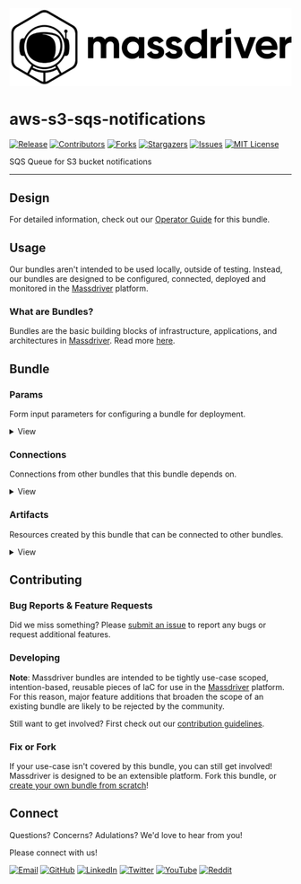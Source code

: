 [![Massdriver][logo]][website]

# aws-s3-sqs-notifications

[![Release][release_shield]][release_url]
[![Contributors][contributors_shield]][contributors_url]
[![Forks][forks_shield]][forks_url]
[![Stargazers][stars_shield]][stars_url]
[![Issues][issues_shield]][issues_url]
[![MIT License][license_shield]][license_url]


SQS Queue for S3 bucket notifications


---

## Design

For detailed information, check out our [Operator Guide](operator.md) for this bundle.

## Usage

Our bundles aren't intended to be used locally, outside of testing. Instead, our bundles are designed to be configured, connected, deployed and monitored in the [Massdriver][website] platform.

### What are Bundles?

Bundles are the basic building blocks of infrastructure, applications, and architectures in [Massdriver][website]. Read more [here](https://docs.massdriver.cloud/concepts/bundles).

## Bundle

### Params

Form input parameters for configuring a bundle for deployment.

<details>
<summary>View</summary>

<!-- PARAMS:START -->

**Params coming soon**

<!-- PARAMS:END -->

</details>

### Connections

Connections from other bundles that this bundle depends on.

<details>
<summary>View</summary>

<!-- CONNECTIONS:START -->

**Connections coming soon**

<!-- CONNECTIONS:END -->

</details>

### Artifacts

Resources created by this bundle that can be connected to other bundles.

<details>
<summary>View</summary>

<!-- ARTIFACTS:START -->

**Artifacts coming soon**

<!-- ARTIFACTS:END -->

</details>

## Contributing

<!-- CONTRIBUTING:START -->

### Bug Reports & Feature Requests

Did we miss something? Please [submit an issue](https://github.com/massdriver-cloud/aws-s3-sqs-notifications/issues) to report any bugs or request additional features.

### Developing

**Note**: Massdriver bundles are intended to be tightly use-case scoped, intention-based, reusable pieces of IaC for use in the [Massdriver][website] platform. For this reason, major feature additions that broaden the scope of an existing bundle are likely to be rejected by the community.

Still want to get involved? First check out our [contribution guidelines](https://docs.massdriver.cloud/bundles/contributing).

### Fix or Fork

If your use-case isn't covered by this bundle, you can still get involved! Massdriver is designed to be an extensible platform. Fork this bundle, or [create your own bundle from scratch](https://docs.massdriver.cloud/bundles/development)!

<!-- CONTRIBUTING:END -->

## Connect

<!-- CONNECT:START -->

Questions? Concerns? Adulations? We'd love to hear from you!

Please connect with us!

[![Email][email_shield]][email_url]
[![GitHub][github_shield]][github_url]
[![LinkedIn][linkedin_shield]][linkedin_url]
[![Twitter][twitter_shield]][twitter_url]
[![YouTube][youtube_shield]][youtube_url]
[![Reddit][reddit_shield]][reddit_url]

<!-- markdownlint-disable -->

[logo]: https://raw.githubusercontent.com/massdriver-cloud/docs/main/static/img/logo-with-logotype-horizontal-400x110.svg
[docs]: https://docs.massdriver.cloud/?utm_source=github&utm_medium=readme&utm_campaign=aws-s3-sqs-notifications&utm_content=docs
[website]: https://www.massdriver.cloud/?utm_source=github&utm_medium=readme&utm_campaign=aws-s3-sqs-notifications&utm_content=website
[github]: https://github.com/massdriver-cloud?utm_source=github&utm_medium=readme&utm_campaign=aws-s3-sqs-notifications&utm_content=github
[slack]: https://massdriverworkspace.slack.com/?utm_source=github&utm_medium=readme&utm_campaign=aws-s3-sqs-notifications&utm_content=slack
[linkedin]: https://www.linkedin.com/company/massdriver/?utm_source=github&utm_medium=readme&utm_campaign=aws-s3-sqs-notifications&utm_content=linkedin



[contributors_shield]: https://img.shields.io/github/contributors/massdriver-cloud/aws-s3-sqs-notifications.svg?style=for-the-badge
[contributors_url]: https://github.com/massdriver-cloud/aws-s3-sqs-notifications/graphs/contributors
[forks_shield]: https://img.shields.io/github/forks/massdriver-cloud/aws-s3-sqs-notifications.svg?style=for-the-badge
[forks_url]: https://github.com/massdriver-cloud/aws-s3-sqs-notifications/network/members
[stars_shield]: https://img.shields.io/github/stars/massdriver-cloud/aws-s3-sqs-notifications.svg?style=for-the-badge
[stars_url]: https://github.com/massdriver-cloud/aws-s3-sqs-notifications/stargazers
[issues_shield]: https://img.shields.io/github/issues/massdriver-cloud/aws-s3-sqs-notifications.svg?style=for-the-badge
[issues_url]: https://github.com/massdriver-cloud/aws-s3-sqs-notifications/issues
[release_url]: https://github.com/massdriver-cloud/aws-s3-sqs-notifications/releases/latest
[release_shield]: https://img.shields.io/github/release/massdriver-cloud/aws-s3-sqs-notifications.svg?style=for-the-badge
[license_shield]: https://img.shields.io/github/license/massdriver-cloud/aws-s3-sqs-notifications.svg?style=for-the-badge
[license_url]: https://github.com/massdriver-cloud/aws-s3-sqs-notifications/blob/main/LICENSE


[email_url]: mailto:support@massdriver.cloud
[email_shield]: https://img.shields.io/badge/email-Massdriver-black.svg?style=for-the-badge&logo=mail.ru&color=000000
[github_url]: mailto:support@massdriver.cloud
[github_shield]: https://img.shields.io/badge/follow-Github-black.svg?style=for-the-badge&logo=github&color=181717
[linkedin_url]: https://linkedin.com/in/massdriver-cloud
[linkedin_shield]: https://img.shields.io/badge/follow-LinkedIn-black.svg?style=for-the-badge&logo=linkedin&color=0A66C2
[twitter_url]: https://twitter.com/massdriver?utm_source=github&utm_medium=readme&utm_campaign=aws-s3-sqs-notifications&utm_content=twitter
[twitter_shield]: https://img.shields.io/badge/follow-Twitter-black.svg?style=for-the-badge&logo=twitter&color=1DA1F2
[discourse_url]: https://community.massdriver.cloud?utm_source=github&utm_medium=readme&utm_campaign=aws-s3-sqs-notifications&utm_content=discourse
[discourse_shield]: https://img.shields.io/badge/join-Discourse-black.svg?style=for-the-badge&logo=discourse&color=000000
[youtube_url]: https://www.youtube.com/channel/UCfj8P7MJcdlem2DJpvymtaQ
[youtube_shield]: https://img.shields.io/badge/subscribe-Youtube-black.svg?style=for-the-badge&logo=youtube&color=FF0000
[reddit_url]: https://www.reddit.com/r/massdriver
[reddit_shield]: https://img.shields.io/badge/subscribe-Reddit-black.svg?style=for-the-badge&logo=reddit&color=FF4500

<!-- markdownlint-restore -->

<!-- CONNECT:END -->
